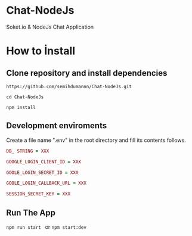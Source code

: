 # Chat-NodeJs
Soket.io &amp; NodeJs  Chat Application

# How to İnstall
## Clone repository and install dependencies
`https://github.com/semihdumannn/Chat-NodeJs.git`

`cd Chat-NodeJs`

`npm install`

## Development enviroments

Create a file name ".env" in the root directory and  fill its contents follows.

```ruby
DB_ STRING = XXX

GOOGLE_LOGIN_CLIENT_ID = XXX

GOOLE_LOGIN_SECRET_ID = XXX

GOOLE_LOGIN_CALLBACK_URL = XXX

SESSION_SECRET_KEY = XXX
```

## Run The App

`npm run start ` or `npm start:dev`  
